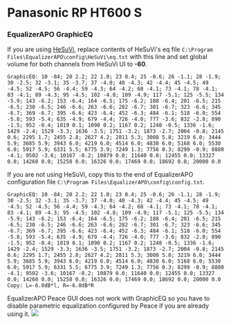 # Panasonic RP HT600 S
### EqualizerAPO GraphicEQ
If you are using [HeSuVi](https://sourceforge.net/projects/hesuvi/), replace contents of HeSuVi's eq file `C:\Program Files\EqualizerAPO\config\HeSuVi\eq.txt` with this line and set global volume for both channels from HeSuVi UI to **-60**.
```
GraphicEQ: 10 -84; 20 2.2; 22 1.0; 23 0.4; 25 -0.6; 26 -1.1; 28 -1.9; 30 -2.5; 32 -3.1; 35 -3.7; 37 -4.0; 40 -4.3; 42 -4.4; 45 -4.5; 49 -4.5; 52 -4.5; 56 -4.4; 59 -4.3; 64 -4.2; 68 -4.1; 73 -4.1; 78 -4.1; 83 -4.1; 89 -4.3; 95 -4.5; 102 -4.8; 109 -4.9; 117 -5.1; 125 -5.5; 134 -5.9; 143 -6.2; 153 -6.4; 164 -6.5; 175 -6.2; 188 -6.4; 201 -6.5; 215 -6.5; 230 -6.5; 246 -6.6; 263 -6.6; 282 -6.7; 301 -6.7; 323 -6.6; 345 -6.7; 369 -6.7; 395 -6.6; 423 -6.4; 452 -6.3; 484 -6.1; 518 -6.0; 554 -5.8; 593 -5.4; 635 -4.9; 679 -4.4; 726 -4.0; 777 -3.6; 832 -2.8; 890 -1.5; 952 -0.4; 1019 0.1; 1090 0.2; 1167 0.2; 1248 -0.5; 1336 -1.6; 1429 -2.4; 1529 -3.3; 1636 -3.5; 1751 -3.2; 1873 -2.7; 2004 -0.8; 2145 0.6; 2295 1.7; 2455 2.8; 2627 4.2; 2811 5.3; 3008 5.8; 3219 6.0; 3444 5.9; 3685 5.9; 3943 6.0; 4219 6.0; 4514 6.0; 4830 6.0; 5168 6.0; 5530 6.0; 5917 5.9; 6331 5.5; 6775 3.9; 7249 1.3; 7756 0.3; 8299 -0.9; 8880 -4.1; 9502 -3.6; 10167 -0.2; 10879 0.0; 11640 0.0; 12455 0.0; 13327 0.0; 14260 0.0; 15258 0.0; 16326 0.0; 17469 0.0; 18692 0.0; 20000 0.0
```
If you are not using HeSuVi, copy this to the end of EqualizerAPO configuration file `C:\Program Files\EqualizerAPO\config\config.txt`.
```
GraphicEQ: 10 -84; 20 2.2; 22 1.0; 23 0.4; 25 -0.6; 26 -1.1; 28 -1.9; 30 -2.5; 32 -3.1; 35 -3.7; 37 -4.0; 40 -4.3; 42 -4.4; 45 -4.5; 49 -4.5; 52 -4.5; 56 -4.4; 59 -4.3; 64 -4.2; 68 -4.1; 73 -4.1; 78 -4.1; 83 -4.1; 89 -4.3; 95 -4.5; 102 -4.8; 109 -4.9; 117 -5.1; 125 -5.5; 134 -5.9; 143 -6.2; 153 -6.4; 164 -6.5; 175 -6.2; 188 -6.4; 201 -6.5; 215 -6.5; 230 -6.5; 246 -6.6; 263 -6.6; 282 -6.7; 301 -6.7; 323 -6.6; 345 -6.7; 369 -6.7; 395 -6.6; 423 -6.4; 452 -6.3; 484 -6.1; 518 -6.0; 554 -5.8; 593 -5.4; 635 -4.9; 679 -4.4; 726 -4.0; 777 -3.6; 832 -2.8; 890 -1.5; 952 -0.4; 1019 0.1; 1090 0.2; 1167 0.2; 1248 -0.5; 1336 -1.6; 1429 -2.4; 1529 -3.3; 1636 -3.5; 1751 -3.2; 1873 -2.7; 2004 -0.8; 2145 0.6; 2295 1.7; 2455 2.8; 2627 4.2; 2811 5.3; 3008 5.8; 3219 6.0; 3444 5.9; 3685 5.9; 3943 6.0; 4219 6.0; 4514 6.0; 4830 6.0; 5168 6.0; 5530 6.0; 5917 5.9; 6331 5.5; 6775 3.9; 7249 1.3; 7756 0.3; 8299 -0.9; 8880 -4.1; 9502 -3.6; 10167 -0.2; 10879 0.0; 11640 0.0; 12455 0.0; 13327 0.0; 14260 0.0; 15258 0.0; 16326 0.0; 17469 0.0; 18692 0.0; 20000 0.0
Copy: L=-6.0dB*l, R=-6.0dB*R
```
EqualizerAPO Peace GUI does not work with GraphicEQ so you have to disable parametric equalization configured by Peace if you are already using it.
![](https://raw.githubusercontent.com/jaakkopasanen/AutoEq/master/results/Headphone.com/innerfidelity/onear/Panasonic%20RP%20HT600%20S/Panasonic%20RP%20HT600%20S.png)
